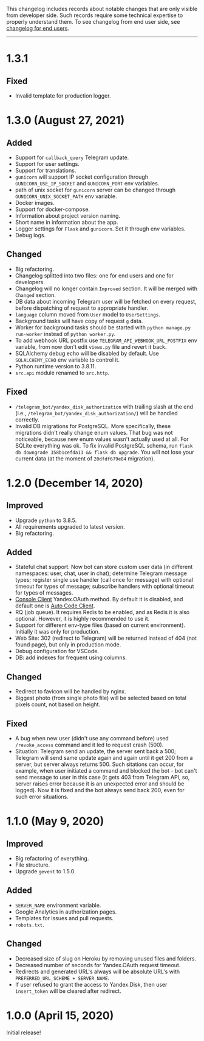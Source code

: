 This changelog includes records about notable changes that are only visible from developer side. Such records require some technical expertise to properly understand them. To see changelog from end user side, see [changelog for end users](CHANGELOG.md).
___


# 1.3.1

## Fixed

- Invalid template for production logger.


# 1.3.0 (August 27, 2021)

## Added

- Support for `callback_query` Telegram update.
- Support for user settings.
- Support for translations.
- `gunicorn` will support IP socket configuration through `GUNICORN_USE_IP_SOCKET` and `GUNICORN_PORT` env variables.
- path of unix socket for `gunicorn` server can be changed through `GUNICORN_UNIX_SOCKET_PATH` env variable.
- Docker images.
- Support for docker-compose.
- Information about project version naming.
- Short name in information about the app.
- Logger settings for `Flask` and `gunicorn`. Set it through env variables.
- Debug logs.

## Changed

- Big refactoring.
- Changelog splitted into two files: one for end users and one for developers.
- Changelog will no longer contain `Improved` section. It will be merged with `Changed` section.
- DB data about incoming Telegram user will be fetched on every request, before dispatching of request to appropriate handler.
- `language` column moved from `User` model to `UserSettings`.
- Background tasks will have copy of request `g` data.
- Worker for background tasks should be started with `python manage.py run-worker` instead of `python worker.py`.
- To add webhook URL postfix use `TELEGRAM_API_WEBHOOK_URL_POSTFIX` env variable, from now don't edit `views.py` file and revert it back.
- SQLAlchemy debug echo will be disabled by default. Use `SQLALCHEMY_ECHO` env variable to control it.
- Python runtime version to 3.8.11.
- `src.api` module renamed to `src.http`.

## Fixed

- `/telegram_bot/yandex_disk_authorization` with trailing slash at the end (i.e., `/telegram_bot/yandex_disk_authorization/`) will be handled correctly.
- Invalid DB migrations for PostgreSQL. More specifically, these migrations didn't really change enum values. That bug was not noticeable, because new enum values wasn't actually used at all. For SQLite everything was ok. To fix invalid PostgreSQL schema, run `flask db downgrade 358b1cefda13 && flask db upgrade`. You will not lose your current data (at the moment of `20dfdf679e84` migration).


# 1.2.0 (December 14, 2020)

## Improved

- Upgrade `python` to 3.8.5.
- All requirements upgraded to latest version.
- Big refactoring.

## Added

- Stateful chat support. Now bot can store custom user data (in different namespaces: user, chat, user in chat); determine Telegram message types; register single use handler (call once for message) with optional timeout for types of message; subscribe handlers with optional timeout for types of messages.
- [Console Client](https://yandex.ru/dev/oauth/doc/dg/reference/console-client.html) Yandex.OAuth method. By default it is disabled, and default one is [Auto Code Client](https://yandex.ru/dev/oauth/doc/dg/reference/auto-code-client.html/).
- RQ (job queue). It requires Redis to be enabled, and as Redis it is also optional. However, it is highly recommended to use it.
- Support for different env-type files (based on current environment). Initially it was only for production.
- Web Site: 302 (redirect to Telegram) will be returned instead of 404 (not found page), but only in production mode.
- Debug configuration for VSCode.
- DB: add indexes for frequent using columns.

## Changed

- Redirect to favicon will be handled by nginx.
- Biggest photo (from single photo file) will be selected based on total pixels count, not based on height.

## Fixed

- A bug when new user (didn't use any command before) used `/revoke_access` command and it led to request crash (500).
- Situation: Telegram send an update, the server sent back a 500; Telegram will send same update again and again until it get 200 from a server, but server always returns 500. Such sitations can occur, for example, when user initiated a command and blocked the bot - bot can't send message to user in this case (it gets 403 from Telegram API, so, server raises error because it is an unexpected error and should be logged). Now it is fixed and the bot always send back 200, even for such error situations.


# 1.1.0 (May 9, 2020)

## Improved

- Big refactoring of everything.
- File structure.
- Upgrade `gevent` to 1.5.0.

## Added

- `SERVER_NAME` environment variable.
- Google Analytics in authorization pages.
- Templates for issues and pull requests.
- `robots.txt`.

## Changed

- Decreased size of slug on Heroku by removing unused files and folders.
- Decreased number of seconds for Yandex.OAuth request timeout.
- Redirects and generated URL's always will be absolute URL's with `PREFERRED_URL_SCHEME + SERVER_NAME`.
- If user refused to grant the access to Yandex.Disk, then user `insert_token` will be cleared after redirect.


# 1.0.0 (April 15, 2020)

Initial release!
